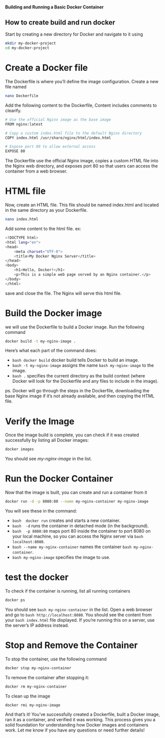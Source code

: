 #### Building and Running a Basic Docker Container

## How to create build and run docker
Start by creating a new directory for Docker and navigate to it using

```bash
mkdir my-docker-project
cd my-docker-project
```

# Create a Docker file
The Dockerfile is where you’ll define the image configuration. Create a new file named

```bash
nano Dockerfile
```

Add the following content to the Dockerfile, Content includes comments to clearify.

```bash
# Use the official Nginx image as the base image
FROM nginx:latest

# Copy a custom index.html file to the default Nginx directory
COPY index.html /usr/share/nginx/html/index.html

# Expose port 80 to allow external access
EXPOSE 80

```
The Dockerfile use the official Nginx image, copies a custom HTML file into the Nginx web directory, and exposes port 80 so that users can access the container from a web browser.


# HTML file
Now, create an HTML file. This file should be named index.html and located in the same directory as your Dockerfile.

```bash
nano index.html
```

Add some content to the html file. ex:

```bash
<!DOCTYPE html>
<html lang="en">
<head>
    <meta charset="UTF-8">
    <title>My Docker Nginx Server</title>
</head>
<body>
    <h1>Hello, Docker!</h1>
    <p>This is a simple web page served by an Nginx container.</p>
</body>
</html>
```
save and close the file. The Nginx will serve this html file.


# Build the Docker image
we will use the Dockerfile to build a Docker image. Run the following command
```bash
docker build -t my-nginx-image .
```

Here’s what each part of the command does:
- ```bash docker build``` docker build tells Docker to build an image.
- ```bash -t my-nginx-image``` assigns the name ```bash my-nginx-image``` to the image.
- ```bash .``` specifies the current directory as the build context (where Docker will look for the Dockerfile and any files to include in the image).

ps. Docker will go through the steps in the Dockerfile, downloading the base Nginx image if it’s not already available, and then copying the HTML file.

# Verify the Image
Once the image build is complete, you can check if it was created successfully by listing all Docker images:
```bash 
docker images
```
You should see *my-nginx-image* in the list.

# Run the Docker Container
Now that the image is built, you can create and run a container from it
```bash 
docker run -d -p 8080:80 --name my-nginx-container my-nginx-image
```
You will see these in the command:
- ```bash  docker run``` creates and starts a new container.
- ```bash  -d``` runs the container in detached mode (in the background).
- ```bash  -p 8080:80``` maps port 80 inside the container to port 8080 on your local machine, so you can access the Nginx server via ```bash  localhost:8080```.
- ```bash --name my-nginx-container``` names the container ```bash my-nginx-container```.
- ```bash my-nginx-image``` specifies the image to use.


# test the docker
To check if the container is running, list all running containers
```bash 
docker ps
```

You should see ```bash my-nginx-container``` in the list.
Open a web browser and go to ```bash http://localhost:8080```. You should see the content from your ```bash index.html``` file displayed. If you’re running this on a server, use the server’s IP address instead.


# Stop and Remove the Container
To stop the container, use the following command
```bash 
docker stop my-nginx-container
```
To remove the container after stopping it:
```bash 
docker rm my-nginx-container
```
To clean up the image
```bash 
docker rmi my-nginx-image
```
And that’s it! You’ve successfully created a Dockerfile, built a Docker image, ran it as a container, and verified it was working. This process gives you a solid foundation for understanding how Docker images and containers work. Let me know if you have any questions or need further details!




